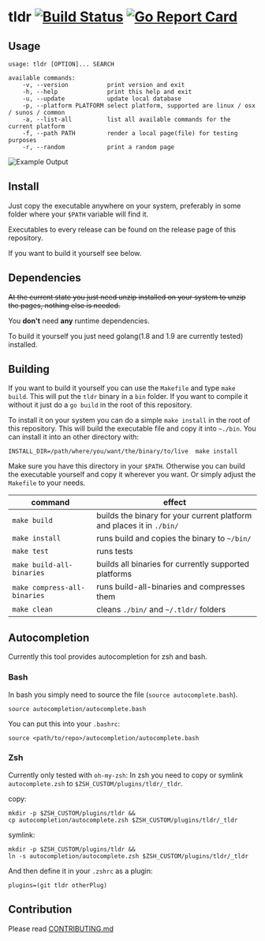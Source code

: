 # tldr [![Build Status](https://travis-ci.org/mstruebing/tldr.svg?branch=master)](https://travis-ci.org/mstruebing/tldr) [![Go Report Card](https://goreportcard.com/badge/github.com/mstruebing/tldr-go-client)](https://goreportcard.com/report/github.com/mstruebing/tldr-go-client)

## Usage

```
usage: tldr [OPTION]... SEARCH

available commands:
    -v, --version           print version and exit
    -h, --help              print this help and exit
    -u, --update            update local database
    -p, --platform PLATFORM select platform, supported are linux / osx / sunos / common
    -a, --list-all          list all available commands for the current platform
    -f, --path PATH			render a local page(file) for testing purposes
    -r, --random			print a random page
```

![Example Output](https://raw.githubusercontent.com/mstruebing/tldr-go-client/master/docs/example.png "Example Output")

## Install

Just copy the executable anywhere on your system, preferably in some folder where 
your `$PATH` variable will find it.

Executables to every release can be found on the release page of this repository.

If you want to build it yourself see below.

## Dependencies
~~At the current state you just need unzip installed on your system to unzip the pages, nothing else is needed.~~

You __don't__ need __any__ runtime dependencies.

To build it yourself you just need golang(1.8 and 1.9 are currently tested) installed.

## Building

If you want to build it yourself you can use the `Makefile` and type `make build`.
This will put the `tldr` binary in a `bin` folder.
If you want to compile it without it just do a `go build` in the root of this repository.

To install it on your system you can do a simple `make install` in the root of this repository.
This will build the executable file and copy it into `~./bin`.
You can install it into an other directory with:

```
INSTALL_DIR=/path/where/you/want/the/binary/to/live  make install
```

Make sure you have this directory in your `$PATH`.
Otherwise you can build the executable yourself and copy it wherever you want. Or simply adjust the `Makefile` to your needs.


|command | effect|
|---|---|
|`make build` |builds the binary for your current platform and places it in `./bin/`|
|`make install` | runs build and copies the binary to `~/bin/`|
|`make test` | runs tests|
|`make build-all-binaries` | builds all binaries for currently supported platforms|
|`make compress-all-binaries` | runs build-all-binaries and compresses them|
|`make clean` | cleans `./bin/` and `~/.tldr/` folders|

## Autocompletion

Currently this tool provides autocompletion for zsh and bash.

### Bash
In bash you simply need to source the file (`source autocomplete.bash`).

```
source autocompletion/autocomplete.bash
```

You can put this into your `.bashrc`:

```
source <path/to/repo>/autocompletion/autocomplete.bash
```

### Zsh

Currently only tested with `oh-my-zsh`:
In zsh you need to copy or symlink `autocomplete.zsh` to `$ZSH_CUSTOM/plugins/tldr/_tldr`.

copy:
```
mkdir -p $ZSH_CUSTOM/plugins/tldr && 
cp autocompletion/autocomplete.zsh $ZSH_CUSTOM/plugins/tldr/_tldr
```

symlink:
```
mkdir -p $ZSH_CUSTOM/plugins/tldr && 
ln -s autocompletion/autocomplete.zsh $ZSH_CUSTOM/plugins/tldr/_tldr
```

And then define it in your `.zshrc` as a plugin:

```
plugins=(git tldr otherPlug)
```

## Contribution

Please read [CONTRIBUTING.md](https://github.com/mstruebing/tldr/tree/master/docs/CONTRIBUTING.md)
